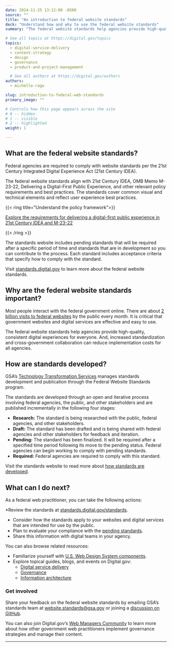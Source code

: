 ```yaml
---
date: 2024-11-25 13:12:00 -0500
source: ""
title: "An introduction to federal website standards"
deck: "Understand how and why to use the federal website standards"
summary: "The federal website standards help agencies provide high-quality, consistent digital experiences for everyone. They cover common visual technical elements and reflect user experience best practices."

# See all topics at https://digital.gov/topics
topics:
  - digital-service-delivery
  - content-strategy
  - design
  - governance
  - product-and-project-management

  # See all authors at https://digital.gov/authors
authors:
  - michelle-rago

slug: introduction-to-federal-web-standards
primary_image: ""

# Controls how this page appears across the site
# 0 -- hidden
# 1 -- visible
# 2 -- highlighted
weight: 1

---
```


## What are the federal website standards?

Federal agencies are required to comply with website standards per the 21st Century Integrated Digital Experience Act (21st Century IDEA). 

The federal website standards align with 21st Century IDEA, OMB Memo M-23-22, Delivering a Digital-First Public Experience, and other relevant policy requirements and best practices. The standards cover common visual and technical elements and reflect user experience best practices.

{{< ring title="Understand the policy framework">}}

[Explore the requirements for delivering a digital-first public experience in 21st Century IDEA and M-23-22](https://digital.gov/resources/delivering-digital-first-public-experience/)

{{< /ring >}}

The standards website includes pending standards that will be required after a specific period of time and standards that are in development so you can contribute to the process. Each standard includes acceptance criteria that specify how to comply with the standard.

Visit [standards.digital.gov](https://standards.digital.gov/) to learn more about the federal website standards.

## Why are the federal website standards important?

Most people interact with the federal government online. There are about [2 billion visits to federal websites](https://analytics.usa.gov/) by the public every month. It is critical that government websites and digital services are effective and easy to use. 

The federal website standards help agencies provide high-quality, consistent digital experiences for everyone. And, increased standardization and cross-government collaboration can reduce implementation costs for all agencies.

## How are standards developed?

GSA’s [Technology Transformation Services](https://tts.gsa.gov/) manages standards development and publication through the Federal Website Standards program. 

The standards are developed through an open and iterative process involving federal agencies, the public, and other stakeholders and are published incrementally in the following four stages: 

* **Research:** The standard is being researched with the public, federal agencies, and other stakeholders.
* **Draft:** The standard has been drafted and is being shared with federal agencies and other stakeholders for feedback and iteration.
* **Pending:** The standard has been finalized. It will be required after a specified time period following its move to the pending status. Federal agencies can begin working to comply with pending standards.
* **Required:** Federal agencies are required to comply with this standard.

Visit the standards website to read more about [how standards are developed](https://standards.digital.gov/about/).

## What can I do next?

As a federal web practitioner, you can take the following actions:

*Review the standards at [standards.digital.gov/standards](http://standards.digital.gov/standards).
* Consider how the standards apply to your websites and digital services that are intended for use by the public.
* Plan to evaluate your compliance with the [pending standards](https://standards.digital.gov/standards/#:~:text=at%20this%20time.-,Pending,-Pending%20standards%20are).
* Share this information with digital teams in your agency.

You can also browse related resources:

* Familiarize yourself with [U.S. Web Design System components](https://designsystem.digital.gov/components/overview/). 
* Explore topical guides, blogs, and events on Digital.gov:
  * [Digital service delivery](https://digital.gov/topics/digital-service-delivery/)
  * [Governance](https://digital.gov/topics/governance/)
  * [Information architecture](https://digital.gov/topics/information-architecture/)

### Get involved

Share your feedback on the federal website standards by emailing GSA’s standards team at [website.standards@gsa.gov](mailto:website.standards@gsa.gov) or joining a [discussion on GitHub](https://github.com/GSA-TTS/federal-website-standards/discussions).

You can also join Digital.gov’s [Web Managers Community](https://digital.gov/communities/web-content-managers/) to learn more about how other government web practitioners implement governance strategies and manage their content. 


---
